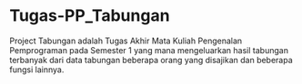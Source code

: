 # Tugas-PP_Tabungan
Project Tabungan adalah Tugas Akhir Mata Kuliah Pengenalan Pemprograman pada Semester 1 yang mana mengeluarkan hasil tabungan terbanyak dari data tabungan beberapa orang yang disajikan dan beberapa fungsi lainnya.
